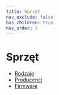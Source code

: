 ```yaml
---
title: Sprzęt
nav_exclude: false
has_children: true
nav_order: 3
---
```


# Sprzęt
* [Rodzaje](rodzaje)
* [Producenci](producenci)
* [Firmware](firmware)
